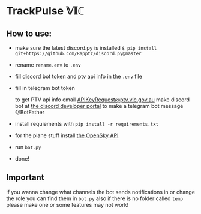 # TrackPulse 𝕍𝕀ℂ

## How to use:
- make sure the latest discord.py is installed `$ pip install git+https://github.com/Rapptz/discord.py@master`
- rename `rename.env` to `.env`
- fill discord bot token and ptv api info in the `.env` file
- fill in telegram bot token

    to get PTV api info email [APIKeyRequest@ptv.vic.gov.au](mailto:APIKeyRequest@ptv.vic.gov.au)
    make discord bot at [the discord developer portal](https://discord.com/developers/applications)
    to make a telegram bot message @BotFather
- install requiements with `pip install -r requirements.txt`
- for the plane stuff install [the OpenSky API](https://github.com/openskynetwork/opensky-api)
- run `bot.py`
- done!

## Important
if you wanna change what channels the bot sends notifications in or change the role you can find them in `bot.py`
also if there is no folder called `temp` please make one or some features may not work!
